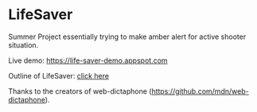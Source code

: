 # LifeSaver
Summer Project essentially trying to make amber alert for active shooter situation.

Live demo: https://life-saver-demo.appspot.com

Outline of LifeSaver: <a href="https://docs.google.com/document/d/1A5GOj18jlxkrI0jTCZlfQB4K95vpM0Hce1ASK1VlWOU/edit?usp=sharing">click here</a>

Thanks to the creators of web-dictaphone (https://github.com/mdn/web-dictaphone).
